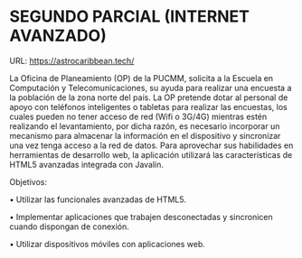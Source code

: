 # SEGUNDO PARCIAL (INTERNET AVANZADO)
URL: https://astrocaribbean.tech/

La Oficina de Planeamiento (OP) de la PUCMM, solicita a la Escuela en Computación y
Telecomunicaciones, su ayuda para realizar una encuesta a la población de la zona norte
del país. La OP pretende dotar al personal de apoyo con teléfonos inteligentes o tabletas
para realizar las encuestas, los cuales pueden no tener acceso de red (Wifi o 3G/4G)
mientras estén realizando el levantamiento, por dicha razón, es necesario incorporar un
mecanismo para almacenar la información en el dispositivo y sincronizar una vez tenga
acceso a la red de datos. Para aprovechar sus habilidades en herramientas de desarrollo
web, la aplicación utilizará las características de HTML5 avanzadas integrada con Javalin.

Objetivos:

<p>• Utilizar las funcionales avanzadas de HTML5. 
<p>• Implementar aplicaciones que trabajen desconectadas y sincronicen cuando dispongan de conexión. 
<p>• Utilizar dispositivos móviles con aplicaciones web.
  

